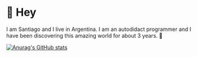 # 👋 Hey

I am Santiago and I live in Argentina. I am an autodidact programmer and I have been discovering this amazing world for about 3 years. 💙

[![Anurag's GitHub stats](https://github-readme-stats.vercel.app/api?username=DevSantiMG&show_icons=true&theme=tokyonight&count_private=true)](https://github.com/anuraghazra/github-readme-stats)
